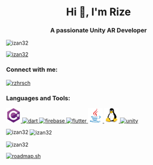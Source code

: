 
<h1 align="center">Hi 👋, I'm Rize</h1>
<h3 align="center">A passionate Unity AR Developer</h3>

<p align="left"> <img src="https://komarev.com/ghpvc/?username=izan32&label=Profile%20views&color=0e75b6&style=flat" alt="izan32" /> </p>

<p align="left"> <a href="https://github.com/ryo-ma/github-profile-trophy"><img src="https://github-profile-trophy.vercel.app/?username=izan32" alt="izan32" /></a> </p>

<h3 align="left">Connect with me:</h3>
<p align="left">
<a href="https://twitter.com/rzhrsch" target="blank"><img align="center" src="https://raw.githubusercontent.com/rahuldkjain/github-profile-readme-generator/master/src/images/icons/Social/twitter.svg" alt="rzhrsch" height="30" width="40" /></a>
</p>

<h3 align="left">Languages and Tools:</h3>
<p align="left"> <a href="https://www.w3schools.com/cs/" target="_blank" rel="noreferrer"> <img src="https://raw.githubusercontent.com/devicons/devicon/master/icons/csharp/csharp-original.svg" alt="csharp" width="40" height="40"/> </a> <a href="https://dart.dev" target="_blank" rel="noreferrer"> <img src="https://www.vectorlogo.zone/logos/dartlang/dartlang-icon.svg" alt="dart" width="40" height="40"/> </a> <a href="https://firebase.google.com/" target="_blank" rel="noreferrer"> <img src="https://www.vectorlogo.zone/logos/firebase/firebase-icon.svg" alt="firebase" width="40" height="40"/> </a> <a href="https://flutter.dev" target="_blank" rel="noreferrer"> <img src="https://www.vectorlogo.zone/logos/flutterio/flutterio-icon.svg" alt="flutter" width="40" height="40"/> </a> <a href="https://www.java.com" target="_blank" rel="noreferrer"> <img src="https://raw.githubusercontent.com/devicons/devicon/master/icons/java/java-original.svg" alt="java" width="40" height="40"/> </a> <a href="https://www.linux.org/" target="_blank" rel="noreferrer"> <img src="https://raw.githubusercontent.com/devicons/devicon/master/icons/linux/linux-original.svg" alt="linux" width="40" height="40"/> </a> <a href="https://unity.com/" target="_blank" rel="noreferrer"> <img src="https://www.vectorlogo.zone/logos/unity3d/unity3d-icon.svg" alt="unity" width="40" height="40"/> </a> </p>

<p><img align="left" src="https://github-readme-stats.vercel.app/api/top-langs?username=izan32&show_icons=true&locale=en&layout=compact" alt="izan32" /></p>

<p>&nbsp;<img align="center" src="https://github-readme-stats.vercel.app/api?username=izan32&show_icons=true&locale=en" alt="izan32" /></p>

<p><img align="center" src="https://github-readme-streak-stats.herokuapp.com/?user=izan32&" alt="izan32" /></p>

[![roadmap.sh](https://api.roadmap.sh/v1-badge/tall/654297d44352f418f8068bfb?variant=dark)](https://roadmap.sh)
